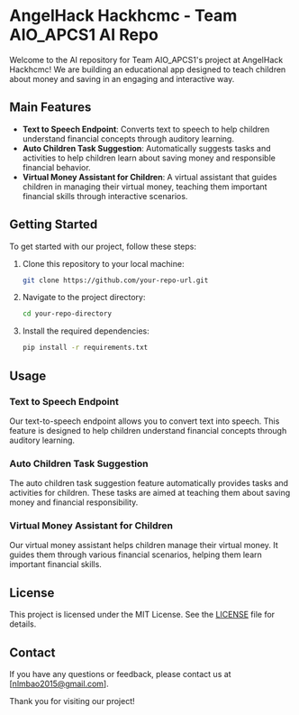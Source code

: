 # AngelHack Hackhcmc - Team AIO_APCS1 AI Repo

Welcome to the AI repository for Team AIO_APCS1's project at AngelHack Hackhcmc! We are building an educational app designed to teach children about money and saving in an engaging and interactive way.

## Main Features

- **Text to Speech Endpoint**: Converts text to speech to help children understand financial concepts through auditory learning.
- **Auto Children Task Suggestion**: Automatically suggests tasks and activities to help children learn about saving money and responsible financial behavior.
- **Virtual Money Assistant for Children**: A virtual assistant that guides children in managing their virtual money, teaching them important financial skills through interactive scenarios.

## Getting Started

To get started with our project, follow these steps:

1. Clone this repository to your local machine:
   ```bash
   git clone https://github.com/your-repo-url.git
   ```
2. Navigate to the project directory:
   ```bash
   cd your-repo-directory
   ```
3. Install the required dependencies:
   ```bash
   pip install -r requirements.txt
   ```

## Usage

### Text to Speech Endpoint

Our text-to-speech endpoint allows you to convert text into speech. This feature is designed to help children understand financial concepts through auditory learning.

### Auto Children Task Suggestion

The auto children task suggestion feature automatically provides tasks and activities for children. These tasks are aimed at teaching them about saving money and financial responsibility.

### Virtual Money Assistant for Children

Our virtual money assistant helps children manage their virtual money. It guides them through various financial scenarios, helping them learn important financial skills.

## License

This project is licensed under the MIT License. See the [LICENSE](LICENSE) file for details.

## Contact

If you have any questions or feedback, please contact us at [nlmbao2015@gmail.com].

Thank you for visiting our project!
